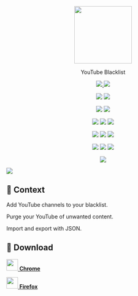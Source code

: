 <!--suppress HtmlRequiredAltAttribute, HtmlDeprecatedAttribute -->

<p align="center">
    <a href="https://github.com/bamdadsabbagh/youtube-blacklist--extension">
        <img
            width="150"
            src="https://raw.githubusercontent.com/bamdadsabbagh/youtube-blacklist--extension/master/assets/icons/youtube-blacklist-icon.svg"
        >
    </a>
</p>

<p align="center">
    YouTube Blacklist
</p>

<p align="center">
    <a href="https://github.com/bamdadsabbagh/youtube-blacklist--extension">
        <img src="https://img.shields.io/github/stars/bamdadsabbagh/youtube-blacklist--extension?label=git">
    </a>
    <img src="https://img.shields.io/github/license/bamdadsabbagh/youtube-blacklist--extension">
</p>

<p align="center">
    <img src="https://img.shields.io/github/languages/count/bamdadsabbagh/youtube-blacklist--extension">
    <img src="https://img.shields.io/github/languages/top/bamdadsabbagh/youtube-blacklist--extension">
</p>

<p align="center">
    <img src="https://img.shields.io/github/v/release/bamdadsabbagh/youtube-blacklist--extension">
    <img src="https://api.codeclimate.com/v1/badges/16e87c20e9e00562ff52/maintainability">
</p>

<p align="center">
    <img src="https://img.shields.io/david/bamdadsabbagh/youtube-blacklist--extension">
    <img src="https://img.shields.io/david/dev/bamdadsabbagh/youtube-blacklist--extension">
    <img src="https://img.shields.io/snyk/vulnerabilities/github/bamdadsabbagh/youtube-blacklist--extension">
</p>

<p align=center>
  <img src="https://img.shields.io/chrome-web-store/v/okkcgfnnaecenbnggbmdmfhpkibmpilp">
  <img src="https://img.shields.io/chrome-web-store/stars/okkcgfnnaecenbnggbmdmfhpkibmpilp">
  <img src="https://img.shields.io/chrome-web-store/users/okkcgfnnaecenbnggbmdmfhpkibmpilp">
</p>

<p align="center">
    <img src="https://img.shields.io/amo/v/youtube-blacklist">
    <img src="https://img.shields.io/amo/stars/youtube-blacklist">
    <img src="https://img.shields.io/amo/users/youtube-blacklist">
</p>

<p align="center">
    <img src="https://img.shields.io/badge/ci-github--actions-yellowgreen">
</p>

![](https://raw.githubusercontent.com/bamdadsabbagh/youtube-blacklist--extension/master/assets/screenshots/screenshot-01.png)

## 📖 Context

Add YouTube channels to your blacklist.

Purge your YouTube of unwanted content.

Import and export with JSON.

## 🚀 Download

[<img height=30 src="https://icons.iconarchive.com/icons/cornmanthe3rd/plex/256/Internet-chrome-icon.png"> **Chrome**](https://chrome.google.com/webstore/detail/youtube-blacklist/okkcgfnnaecenbnggbmdmfhpkibmpilp)

[<img height=30 src="https://icons.iconarchive.com/icons/cornmanthe3rd/plex/256/Internet-firefox-icon.png"> **Firefox**](https://addons.mozilla.org/firefox/addon/youtube-blacklist/)
